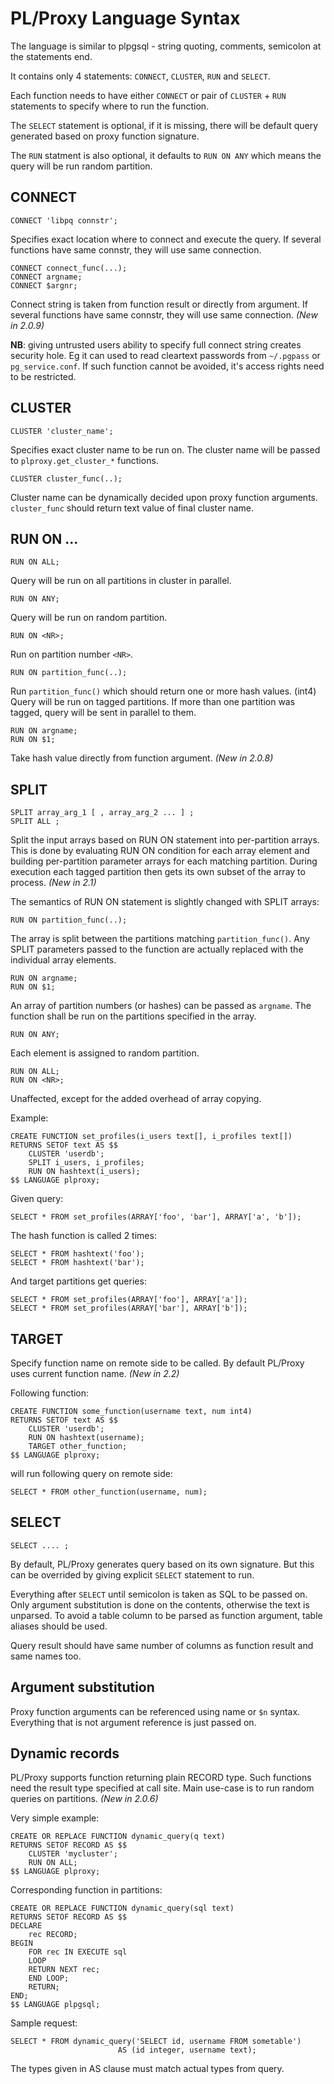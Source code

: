 
# PL/Proxy Language Syntax

The language is similar to plpgsql - string quoting, comments,
semicolon at the statements end.

It contains only 4 statements: `CONNECT`, `CLUSTER`, `RUN` and `SELECT`.

Each function needs to have either `CONNECT` or pair of `CLUSTER` + `RUN` statements
to specify where to run the function.

The `SELECT` statement is optional, if it is missing, there will be default
query generated based on proxy function signature.

The `RUN` statment is also optional, it defaults to `RUN ON ANY`
which means the query will be run random partition.

## CONNECT

    CONNECT 'libpq connstr';

Specifies exact location where to connect and execute the query.
If several functions have same connstr, they will use same connection.

    CONNECT connect_func(...);
    CONNECT argname;
    CONNECT $argnr;

Connect string is taken from function result or directly from argument.
If several functions have same connstr, they will use same connection.
_(New in 2.0.9)_

**NB**: giving untrusted users ability to specify full connect string creates
security hole.  Eg it can used to read cleartext passwords from `~/.pgpass`
or `pg_service.conf`.  If such function cannot be avoided, it's access rights
need to be restricted.


## CLUSTER

    CLUSTER 'cluster_name';

Specifies exact cluster name to be run on.  The cluster name will
be passed to `plproxy.get_cluster_*` functions.
 
    CLUSTER cluster_func(..);

Cluster name can be dynamically decided upon proxy function arguments.
`cluster_func` should return text value of final cluster name.

## RUN ON ...

    RUN ON ALL;

Query will be run on all partitions in cluster in parallel.

    RUN ON ANY;

Query will be run on random partition.

    RUN ON <NR>;

Run on partition number `<NR>`.

    RUN ON partition_func(..);

Run `partition_func()` which should return one or more hash values.  (int4)
Query will be run on tagged partitions.  If more than one partition was
tagged, query will be sent in parallel to them.

    RUN ON argname;
    RUN ON $1;

Take hash value directly from function argument.  _(New in 2.0.8)_


## SPLIT

    SPLIT array_arg_1 [ , array_arg_2 ... ] ;
    SPLIT ALL ;

Split the input arrays based on RUN ON statement into per-partition arrays.
This is done by evaluating RUN ON condition for each array element and building
per-partition parameter arrays for each matching partition. During execution
each tagged partition then gets its own subset of the array to process.
_(New in 2.1)_

The semantics of RUN ON statement is slightly changed with SPLIT arrays:

    RUN ON partition_func(..);

The array is split between the partitions matching `partition_func()`. Any
SPLIT parameters passed to the function are actually replaced with the
individual array elements.

    RUN ON argname;
    RUN ON $1;

An array of partition numbers (or hashes) can be passed as `argname`. The function
shall be run on the partitions specified in the array.

    RUN ON ANY;

Each element is assigned to random partition.

    RUN ON ALL;
    RUN ON <NR>;

Unaffected, except for the added overhead of array copying.

Example:

    CREATE FUNCTION set_profiles(i_users text[], i_profiles text[])
    RETURNS SETOF text AS $$
        CLUSTER 'userdb';
        SPLIT i_users, i_profiles;
        RUN ON hashtext(i_users);
    $$ LANGUAGE plproxy;

Given query:

    SELECT * FROM set_profiles(ARRAY['foo', 'bar'], ARRAY['a', 'b']);

The hash function is called 2 times:

    SELECT * FROM hashtext('foo');
    SELECT * FROM hashtext('bar');

And target partitions get queries:

    SELECT * FROM set_profiles(ARRAY['foo'], ARRAY['a']);
    SELECT * FROM set_profiles(ARRAY['bar'], ARRAY['b']);

## TARGET

Specify function name on remote side to be called.  By default
PL/Proxy uses current function name.  _(New in 2.2)_

Following function:

    CREATE FUNCTION some_function(username text, num int4)
    RETURNS SETOF text AS $$
        CLUSTER 'userdb';
        RUN ON hashtext(username);
        TARGET other_function;
    $$ LANGUAGE plproxy;

will run following query on remote side:

    SELECT * FROM other_function(username, num);

## SELECT

    SELECT .... ;

By default, PL/Proxy generates query based on its own signature.
But this can be overrided by giving explicit `SELECT` statement to run.

Everything after `SELECT` until semicolon is taken as SQL to be passed on.
Only argument substitution is done on the contents, otherwise the text
is unparsed.  To avoid a table column to be parsed as function argument,
table aliases should be used.

Query result should have same number of columns as function result
and same names too.

## Argument substitution

Proxy function arguments can be referenced using name or `$n` syntax.
Everything that is not argument reference is just passed on.

## Dynamic records

PL/Proxy supports function returning plain RECORD type.  Such functions
need the result type specified at call site.  Main use-case is to run
random queries on partitions. _(New in 2.0.6)_

Very simple example:

    CREATE OR REPLACE FUNCTION dynamic_query(q text)
    RETURNS SETOF RECORD AS $$
        CLUSTER 'mycluster';
        RUN ON ALL;
    $$ LANGUAGE plproxy;

Corresponding function in partitions:

    CREATE OR REPLACE FUNCTION dynamic_query(sql text)
    RETURNS SETOF RECORD AS $$
    DECLARE
        rec RECORD;
    BEGIN
        FOR rec IN EXECUTE sql
        LOOP
        RETURN NEXT rec;
        END LOOP;
        RETURN;
    END;
    $$ LANGUAGE plpgsql;

Sample request:

    SELECT * FROM dynamic_query('SELECT id, username FROM sometable')
                            AS (id integer, username text);

The types given in AS clause must match actual types from query.

